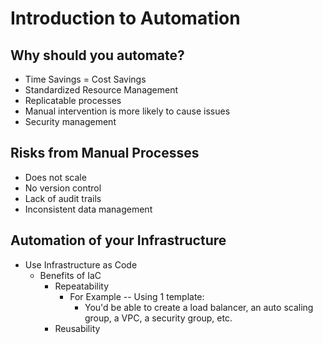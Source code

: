 # Introduction to Automation

## Why should you automate?
* Time Savings = Cost Savings 
* Standardized Resource Management
* Replicatable processes
* Manual intervention is more likely to cause issues 
* Security management

## Risks from Manual Processes
* Does not scale
* No version control
* Lack of audit trails
* Inconsistent data management

## Automation of your Infrastructure
* Use Infrastructure as Code
    * Benefits of IaC
        * Repeatability
            * For Example -- Using 1 template:
                * You'd be able to create a load balancer, an auto scaling group, a VPC, a security group, etc. 
        * Reusability


